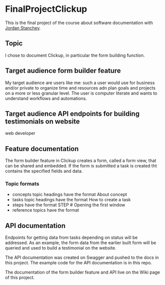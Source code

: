 # FinalProjectClickup
This is the final project of the course about software documentation with [Jordan Stanchev](https://github.com/JordanStanchev/Getting-Started-as-User-Assistance-Developer). 

## Topic
I chose to document Clickup, in particular the form building function.

## Target audience form builder feature
My target audience are users like me: such a user would use for business and/or private to organize time and resources adn plan goals and projects on a more or less granular level. The user is computer literate and wants to understand workflows and automations.

## Target audience API endpoints for building testimonials on website
web developer

## Feature documentation
The form builder feature in Clickup creates a form, called a form view, that can be shared and embedded. If the form is submitted a task is created tht contains the specified fields and data.
### Topic formats
* concepts topic headings have the format About concept
* tasks topic headings have the format How to create a task
* steps have the format STEP # Opening the first window
* reference topics have the format

## API documentation
Endpoints for getting data from tasks depending on status will be addressed. As an example, the form data from the earlier built form will be queried and used to build a testimonial on the website.

The API documentation was created on Swagger and pushed to the docs in this project.
The example code for the API documentation is in this repo.

The documentation of the form builder feature and API live on the Wiki page of this project.
